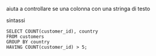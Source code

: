 aiuta a controllare se una colonna con una stringa di testo

sintassi

`SELECT COUNT(customer_id), country`  
`FROM customers`  
`GROUP BY country`  
`HAVING COUNT(customer_id) > 5;`